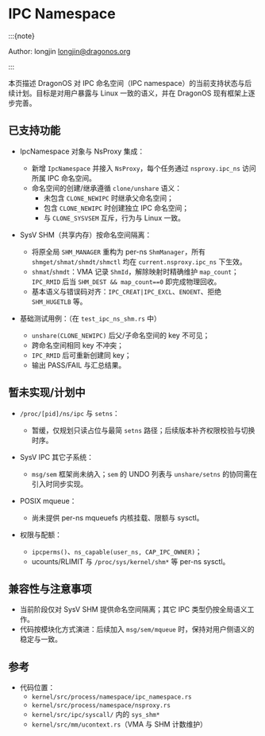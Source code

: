 # IPC Namespace

:::{note}

Author: longjin <longjin@dragonos.org>
 
:::

本页描述 DragonOS 对 IPC 命名空间（IPC namespace）的当前支持状态与后续计划。目标是对用户暴露与 Linux 一致的语义，并在 DragonOS 现有框架上逐步完善。

## 已支持功能
- IpcNamespace 对象与 NsProxy 集成：
  - 新增 `IpcNamespace` 并接入 `NsProxy`，每个任务通过 `nsproxy.ipc_ns` 访问所属 IPC 命名空间。
  - 命名空间的创建/继承遵循 `clone/unshare` 语义：
    - 未包含 `CLONE_NEWIPC` 时继承父命名空间；
    - 包含 `CLONE_NEWIPC` 时创建独立 IPC 命名空间；
    - 与 `CLONE_SYSVSEM` 互斥，行为与 Linux 一致。

- SysV SHM（共享内存）按命名空间隔离：
  - 将原全局 `SHM_MANAGER` 重构为 per-ns `ShmManager`，所有 `shmget/shmat/shmdt/shmctl` 均在 `current.nsproxy.ipc_ns` 下生效。
  - `shmat`/`shmdt`：VMA 记录 `ShmId`，解除映射时精确维护 `map_count`；`IPC_RMID` 后当 `SHM_DEST && map_count==0` 即完成物理回收。
  - 基本语义与错误码对齐：`IPC_CREAT|IPC_EXCL`、`ENOENT`、拒绝 `SHM_HUGETLB` 等。

- 基础测试用例：（在 `test_ipc_ns_shm.rs` 中）

  - `unshare(CLONE_NEWIPC)` 后父/子命名空间的 key 不可见；
  - 跨命名空间相同 key 不冲突；
  - `IPC_RMID` 后可重新创建同 key；
  - 输出 PASS/FAIL 与汇总结果。

## 暂未实现/计划中
- `/proc/[pid]/ns/ipc` 与 `setns`：
  - 暂缓，仅规划只读占位与最简 `setns` 路径；后续版本补齐权限校验与切换时序。

- SysV IPC 其它子系统：
  - `msg/sem` 框架尚未纳入；`sem` 的 UNDO 列表与 `unshare/setns` 的协同需在引入时同步实现。

- POSIX mqueue：
  - 尚未提供 per-ns mqueuefs 内核挂载、限额与 sysctl。

- 权限与配额：
  - `ipcperms()`、`ns_capable(user_ns, CAP_IPC_OWNER)`；
  - ucounts/RLIMIT 与 `/proc/sys/kernel/shm*` 等 per-ns sysctl。

## 兼容性与注意事项
- 当前阶段仅对 SysV SHM 提供命名空间隔离；其它 IPC 类型仍按全局语义工作。
- 代码按模块化方式演进：后续加入 `msg/sem/mqueue` 时，保持对用户侧语义的稳定与一致。

## 参考
- 代码位置：
  - `kernel/src/process/namespace/ipc_namespace.rs`
  - `kernel/src/process/namespace/nsproxy.rs`
  - `kernel/src/ipc/syscall/` 内的 `sys_shm*`
  - `kernel/src/mm/ucontext.rs`（VMA 与 SHM 计数维护）


